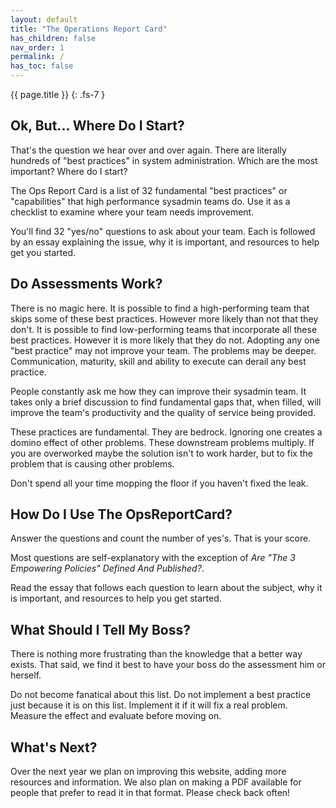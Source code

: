 ```yaml
---
layout: default
title: "The Operations Report Card"
has_children: false
nav_order: 1
permalink: /
has_toc: false
---
```


{{ page.title }}
{: .fs-7 }

## Ok, But... Where Do I Start?

That's the question we hear over and over again. There are literally hundreds of "best practices" in system administration. Which are the most important? Where do I start?

The Ops Report Card is a list of 32 fundamental "best practices" or "capabilities" that high performance sysadmin teams do. Use it as a checklist to examine where your team needs improvement.

You'll find 32 "yes/no" questions to ask about your team. Each is followed by an essay explaining the issue, why it is important, and resources to help get you started.

## Do Assessments Work?

There is no magic here. It is possible to find a high-performing team that skips some of these best practices. However more likely than not that they don't. It is possible to find low-performing teams that incorporate all these best practices. However it is more likely that they do not. Adopting any one "best practice" may not improve your team. The problems may be deeper. Communication, maturity, skill and ability to execute can derail any best practice.

People constantly ask me how they can improve their sysadmin team. It takes only a brief discussion to find fundamental gaps that, when filled, will improve the team's productivity and the quality of service being provided.

These practices are fundamental. They are bedrock. Ignoring one creates a domino effect of other problems. These downstream problems multiply. If you are overworked maybe the solution isn't to work harder, but to fix the problem that is causing other problems.

Don't spend all your time mopping the floor if you haven't fixed the leak.

## How Do I Use The OpsReportCard?

Answer the questions and count the number of yes's. That is your score.

Most questions are self-explanatory with the exception of _Are "The 3 Empowering Policies" Defined And Published?_.

Read the essay that follows each question to learn about the subject, why it is important, and resources to help you get started.

## What Should I Tell My Boss?

There is nothing more frustrating than the knowledge that a better way exists. That said, we find it best to have your boss do the assessment him or herself.

Do not become fanatical about this list. Do not implement a best practice just because it is on this list. Implement it if it will fix a real problem. Measure the effect and evaluate before moving on.

## What's Next?

Over the next year we plan on improving this website, adding more resources and information. We also plan on making a PDF available for people that prefer to read it in that format. Please check back often!
